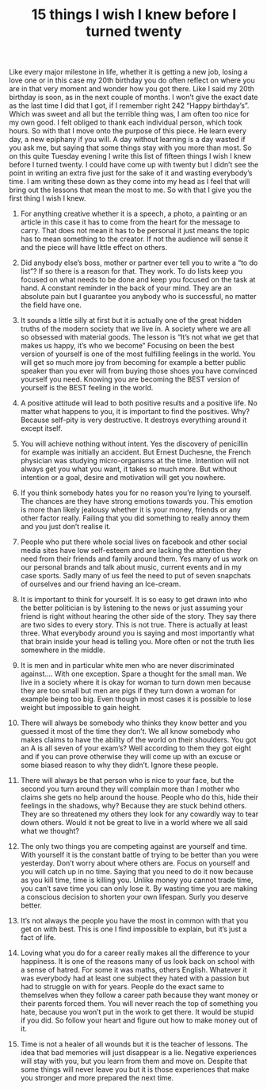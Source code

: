 ﻿---
layout: post
title: "15 things I wish I knew before I turned twenty"
description: "Like every major milestone in life, whether it is getting a new job, losing a love one or in this case my 20th birthday you do often reflect on where you are in that very moment and wonder how you got there. Like I said my 20th birthday is soon, as in the next couple of months. I won’t give the exact date as the last time I did that I got, if I remember right 242 “Happy birthday’s”. Which was sweet and all but the terrible thing was, I am often too nice for my own good. I felt obliged to thank each individual person, which took hours. So with that I move onto the purpose of this piece. He learn every day, a new epiphany if you will.  A day without learning is a day wasted if you ask me, but saying that some things stay with you more than most. So on this quite Tuesday evening I write this  list of fifteen things I wish I knew before I turned twenty. I could have come up with twenty but I didn’t see the point in writing an extra five just for the sake of it and wasting everybody’s time. I am writing these down as they come into my head as I feel that will bring out the lessons that mean the most to me. So with that I give you the first thing I wish I knew."
modified: 2015-08-11
tags: [Lists]
image:
  feature: /posts/ben-white-148430.jpg
  credit: Ben White
  creditlink: https://unsplash.com/photos/mO9vKbG5csg?utm_source=unsplash&utm_medium=referral&utm_content=creditCopyText
---

Like every major milestone in life, whether it is getting a new job, losing a love one or in this case my 20th birthday you do often reflect on where you are in that very moment and wonder how you got there. Like I said my 20th birthday is soon, as in the next couple of months. I won’t give the exact date as the last time I did that I got, if I remember right 242 “Happy birthday’s”. Which was sweet and all but the terrible thing was, I am often too nice for my own good. I felt obliged to thank each individual person, which took hours. So with that I move onto the purpose of this piece. He learn every day, a new epiphany if you will.  A day without learning is a day wasted if you ask me, but saying that some things stay with you more than most. So on this quite Tuesday evening I write this  list of fifteen things I wish I knew before I turned twenty. I could have come up with twenty but I didn’t see the point in writing an extra five just for the sake of it and wasting everybody’s time. I am writing these down as they come into my head as I feel that will bring out the lessons that mean the most to me. So with that I give you the first thing I wish I knew.

1. For anything creative whether it is a speech, a photo, a painting or an article in this case it has to come from the heart for the message to carry. That does not mean it has to be personal it just means the topic has to mean something to the creator. If not the audience will sense it and the piece will have little effect on others.

2. Did anybody else’s boss, mother or partner ever tell you to write a “to do list”? If so there is a reason for that. They work. To do lists keep you focused on what needs to be done and keep you focused on the task at hand. A constant reminder in the back of your mind. They are an absolute pain but I guarantee you anybody who is successful, no matter the field have one.

3. It sounds a little silly at first but it is actually one of the great hidden truths of the modern society that we live in. A society where we are all so obsessed with material goods. The lesson is “It’s not what we get that makes us happy, it’s who we become” Focusing on been the best version of yourself is one of the most fulfilling feelings in the world. You will get so much more joy from becoming for example a better public speaker than you ever will from buying those shoes you have convinced yourself you need. Knowing you are becoming the BEST version of yourself is the BEST feeling in the world.

4. A positive attitude will lead to both positive results and a positive life. No matter what happens to you, it is important to find the positives. Why? Because self-pity is very destructive. It destroys everything around it except itself.

5. You will achieve nothing without intent. Yes the discovery of penicillin for example was initially an accident. But Ernest Duchesne, the French physician was studying micro-organisms at the time. Intention will not always get you what you want, it takes so much more. But without intention or a goal, desire and motivation will get you nowhere.

6. If you think somebody hates you for no reason you’re lying to yourself. The chances are they have strong emotions towards you. This emotion is more than likely jealousy whether it is your money, friends or any other factor really. Failing that you did something to really annoy them and you just don’t realise it.

7. People who put there whole social lives on facebook and other social media sites have low self-esteem and are lacking the attention they need from their friends and family around them. Yes many of us work on our personal brands and talk about music, current events and in my case sports. Sadly many of us feel the need to put of seven snapchats of ourselves and our friend having an Ice-cream.

8. It is important to think for yourself. It is so easy to get drawn into who the better politician is by listening to the news or just assuming your friend is right without hearing the other side of the story. They say there are two sides to every story. This is not true. There is actually at least three. What everybody around you is saying and most importantly what that brain inside your head is telling you. More often or not the truth lies somewhere in the middle.

9. It is men and in particular white men who are never discriminated against…. With one exception. Spare a thought for the small man. We live in a society where it is okay for woman to turn down men because they are too small but men are pigs if they turn down a woman for example being too big. Even though in most cases it is possible to lose weight but impossible to gain height.

10. There will always be somebody who thinks they know better and you guessed it most of the time they don’t. We all know somebody who makes claims to have the ability of the world on their shoulders. You got an A is all seven of your exam’s? Well according to them they got eight and if you can prove otherwise they will come up with an excuse or some biased reason to why they didn’t. Ignore these people.

11. There will always be that person who is nice to your face, but the second you turn around they will complain more than I mother who claims she gets no help around the house. People who do this, hide their feelings in the shadows, why? Because they are stuck behind others. They are so threatened my others they look for any cowardly way to tear down others. Would it not be great to live in a world where we all said what we thought?

12. The only two things you are competing against are yourself and time. With yourself it is the constant battle of trying to be better than you were yesterday. Don’t worry about where others are. Focus on yourself and you will catch up in no time. Saying that you need to do it now because as you kill time, time is killing you. Unlike money you cannot trade time, you can’t save time you can only lose it. By wasting time you are making a conscious decision to shorten your own lifespan. Surly you deserve better.

13. It’s not always the people you have the most in common with that you get on with best. This is one I find impossible to explain, but it’s just a fact of life.

14. Loving what you do for a career really makes all the difference to your happiness. It is one of the reasons many of us look back on school with a sense of hatred. For some it was maths, others English. Whatever it was everybody had at least one subject they hated with a passion but had to struggle on with for years. People do the exact same to themselves when they follow a career path because they want money or their parents forced them. You will never reach the top of something you hate, because you won’t put in the work to get there. It would be stupid if you did. So follow your heart and figure out how to make money out of it.

15. Time is not a healer of all wounds but it is the teacher of lessons. The idea that bad memories will just disappear is a lie. Negative experiences will stay with you, but you learn from them and move on.  Despite that some things will never leave you but it is those experiences that make you stronger and more prepared the next time.
